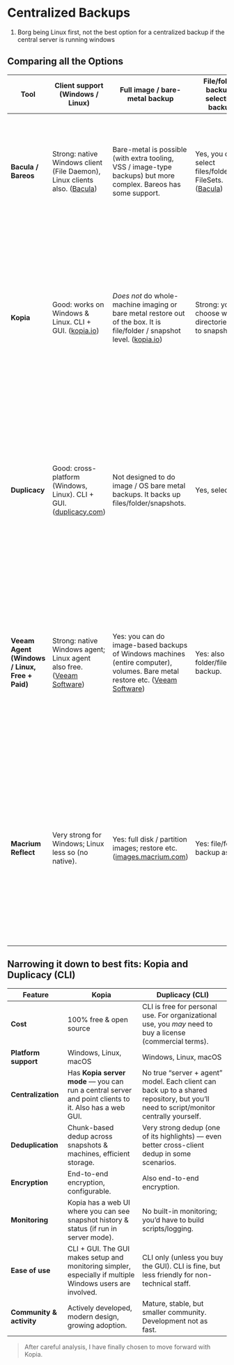 # Centralized Backups

1. Borg being Linux first, not the best option for a centralized backup if the central server is running windows

## Comparing all the Options

| Tool                                           | Client support (Windows / Linux)                                                                                                                                                                                | Full image / bare-metal backup                                                                                                                                                                                                                                         | File/folder backup / selective backup                                                                                                                                                         | Incremental / Differential / Forever-incremental support                                                                                                                                                                | Deduplication / storage efficiency                                                                      | Encryption / security features                                                                                                                                                                                                                                                                                | Central management / monitoring possible?                                                                                                                                                                                                        | Free vs Paid / licensing concerns                                                                                                                                                                                                                           | Pros / Cons in your use case                                                                                                                                                                                                           |
| ---------------------------------------------- | --------------------------------------------------------------------------------------------------------------------------------------------------------------------------------------------------------------- | ---------------------------------------------------------------------------------------------------------------------------------------------------------------------------------------------------------------------------------------------------------------------- | --------------------------------------------------------------------------------------------------------------------------------------------------------------------------------------------- | ----------------------------------------------------------------------------------------------------------------------------------------------------------------------------------------------------------------------- | ------------------------------------------------------------------------------------------------------- | ------------------------------------------------------------------------------------------------------------------------------------------------------------------------------------------------------------------------------------------------------------------------------------------------------------- | ------------------------------------------------------------------------------------------------------------------------------------------------------------------------------------------------------------------------------------------------ | ----------------------------------------------------------------------------------------------------------------------------------------------------------------------------------------------------------------------------------------------------------- | -------------------------------------------------------------------------------------------------------------------------------------------------------------------------------------------------------------------------------------- |
| **Bacula / Bareos**                            | Strong: native Windows client (File Daemon), Linux clients also. ([Bacula](https://www.bacula.org/15.0.x-manuals/en/main/Windows_Version_Bacula.html?utm_source=chatgpt.com "The Windows Version of Bacula"))   | Bare-metal is possible (with extra tooling, VSS / image-type backups) but more complex. Bareos has some support.                                                                                                                                                       | Yes, you can select files/folders via FileSets. ([Bacula](https://www.bacula.org/en/dev-manual/main/main/Windows_Version_Bacula.html?utm_source=chatgpt.com "The Windows Version of Bacula")) | Yes — incremental etc. Bacula supports scheduling of full/incremental etc.                                                                                                                                              | Moderate: deduplication is less built-in than some newer tools; more about efficient storage & pooling. | Security: uses authentication, can use encryption; but you will need to configure carefully. Windows VSS plugin helps for consistent backups. ([docs.baculasystems.com](https://docs.baculasystems.com/BEDedicatedBackupSolutions/Applications/OnPremise/vss/index.html?utm_source=chatgpt.com "VSS Plugin")) | Yes — centralized server, monitoring, catalog, etc. Very mature.                                                                                                                                                                                 | Mostly open‐source; enterprise / support / plugin features may cost. Need to invest in learning / setup.                                                                                                                                                    | **Pros:** Very mature, scalable, good for many clients. **Cons:** Steep learning curve; full image restore more involved; admin overhead.                                                                                              |
| **Kopia**                                      | Good: works on Windows & Linux. CLI + GUI. ([kopia.io](https://kopia.io/docs/installation/?utm_source=chatgpt.com "Download & Installation \| Kopia"))                                                          | _Does not_ do whole-machine imaging or bare metal restore out of the box. It is file/folder / snapshot level. ([kopia.io](https://kopia.io/docs/?utm_source=chatgpt.com "What is Kopia? \| Kopia"))                                                                    | Strong: you choose what directories/files to snapshot.                                                                                                                                        | Yes: supports incremental snapshotting, policies, etc. ([kopia.io](https://kopia.io/docs/features/?utm_source=chatgpt.com "Features \| Kopia"))                                                                         | Yes: dedup across snapshots. Compression.                                                               | Yes: encryption; secure transport; policies. ([kopia.io](https://kopia.io/docs/features/?utm_source=chatgpt.com "Features \| Kopia"))                                                                                                                                                                         | Some central features: repository server mode + API for multiple machines. Not as full-featured enterprise server UI as some older tools but improving. ([kopia.io](https://kopia.io/docs/features/?utm_source=chatgpt.com "Features \| Kopia")) | Open-source, free; all major functions available; few “enterprise” features may be limited.                                                                                                                                                                 | **Pros:** Lightweight, modern, secure, very good for file/folder backup; relatively easy to setup. **Cons:** No full image backup; if you need bare-metal / OS recovery of Windows + apps + boot, might need separate tool.            |
| **Duplicacy**                                  | Good: cross-platform (Windows, Linux). CLI + GUI. ([duplicacy.com](https://www.duplicacy.com/?utm_source=chatgpt.com "Duplicacy"))                                                                              | Not designed to do image / OS bare metal backups. It backs up files/folder/snapshots.                                                                                                                                                                                  | Yes, selective.                                                                                                                                                                               | Yes: has incremental backups, dedup chunking, etc. ([GitHub](https://github.com/georgyo/duplicacy-cli?utm_source=chatgpt.com "GitHub - georgyo/duplicacy-cli: A new generation cloud backup tool"))                     | Very good: dedup among clients, chunk-level, with storage efficiency.                                   | Encryption is supported. Secure transport / encryption at rest is possible.                                                                                                                                                                                                                                   | Some central monitoring via GUI jobs + dashboard; but less “agent-server” style compared to Bacula etc.                                                                                                                                          | Free for CLI & basic, GUI / commercial features require license for business / non-personal use. ([duplicacy.com](https://www.duplicacy.com/?utm_source=chatgpt.com "Duplicacy"))                                                                           | **Pros:** Efficient dedup; good for many small to medium clients; relatively simpler than Bacula. **Cons:** No image / OS backup; licensing cost may exist depending on scale / usage.                                                 |
| **Veeam Agent (Windows / Linux, Free + Paid)** | Strong: native Windows agent; Linux agent also free. ([Veeam Software](https://www.veeam.com/products/free/microsoft-windows.html?utm_source=chatgpt.com "Free Windows Backup Solution for PCs and Endpoints")) | Yes: you can do image-based backups of Windows machines (entire computer), volumes. Bare metal restore etc. ([Veeam Software](https://www.veeam.com/products/free/microsoft-windows.html?utm_source=chatgpt.com "Free Windows Backup Solution for PCs and Endpoints")) | Yes: also folder/file backup.                                                                                                                                                                 | Yes: supports incremental etc. ([Veeam Software](https://www.veeam.com/products/free/linux.html?utm_source=chatgpt.com "Free Backup for Linux workloads - Veeam Agent for Linux"))                                      | Good: though dedup / compression features are there; often Veeam storage formats are efficient.         | Very good: encryption, security; also support for volume snapshots, snapshot drivers, bootable media.                                                                                                                                                                                                         | With the full Veeam suite you get centralized control; with agents you might have some reporting. For a small number of machines, agent-based with network share target works.                                                                   | Free versions have limitations (e.g. limit on features, targets, number of workloads); paid version adds more. ([veeamapps.com](https://www.veeamapps.com/?utm_source=chatgpt.com "Veeam Backup & Replication Free Downloads \| Community Edition"))        | **Pros:** Good if you need image + file backups; strong reliability and restore options; well-known tool. **Cons:** Cost for full central management; depends what free tier gives; might be heavier-weight; licensing complexity.     |
| **Macrium Reflect**                            | Very strong for Windows; Linux less so (no native).                                                                                                                                                             | Yes: full disk / partition images; restore etc. ([images.macrium.com](https://images.macrium.com/products/business/standalone/workstation?utm_source=chatgpt.com "Macrium Software \| Reflect Workstation"))                                                           | Yes: file/folder backup as well.                                                                                                                                                              | Incremental/differential in paid versions. Free version is more limited. ([macrium-reflect.cc](https://www.macrium-reflect.cc/?utm_source=chatgpt.com "Macrium Reflect Download - Complete Backup & Imaging Solution")) | Good for image storage, but dedup across machines is not strong. More per-machine.                      | Encryption etc present in paid editions.                                                                                                                                                                                                                                                                      | Less “central server” style for many clients unless you buy business editions.                                                                                                                                                                   | Free version has limitations; to get everything (network backup, scheduling, incremental etc) may need paid. ([macrium-reflect.cc](https://www.macrium-reflect.cc/?utm_source=chatgpt.com "Macrium Reflect Download - Complete Backup & Imaging Solution")) | **Pros:** Very good imaging + restore features; tried and tested on Windows; good for small number of machines. **Cons:** Doesn’t do Linux clients well; free version limited; central management / scaling to many machines may cost. |

## Narrowing it down to best fits: Kopia and Duplicacy (CLI)

| Feature                  | **Kopia**                                                                                                 | **Duplicacy (CLI)**                                                                                                                   |
| ------------------------ | --------------------------------------------------------------------------------------------------------- | ------------------------------------------------------------------------------------------------------------------------------------- |
| **Cost**                 | 100% free & open source                                                                                   | CLI is free for personal use. For organizational use, you _may_ need to buy a license (commercial terms).                             |
| **Platform support**     | Windows, Linux, macOS                                                                                     | Windows, Linux, macOS                                                                                                                 |
| **Centralization**       | Has **Kopia server mode** — you can run a central server and point clients to it. Also has a web GUI.     | No true “server + agent” model. Each client can back up to a shared repository, but you’ll need to script/monitor centrally yourself. |
| **Deduplication**        | Chunk-based dedup across snapshots & machines, efficient storage.                                         | Very strong dedup (one of its highlights) — even better cross-client dedup in some scenarios.                                         |
| **Encryption**           | End-to-end encryption, configurable.                                                                      | Also end-to-end encryption.                                                                                                           |
| **Monitoring**           | Kopia has a web UI where you can see snapshot history & status (if run in server mode).                   | No built-in monitoring; you’d have to build scripts/logging.                                                                          |
| **Ease of use**          | CLI + GUI. The GUI makes setup and monitoring simpler, especially if multiple Windows users are involved. | CLI only (unless you buy the GUI). CLI is fine, but less friendly for non-technical staff.                                            |
| **Community & activity** | Actively developed, modern design, growing adoption.                                                      | Mature, stable, but smaller community. Development not as fast.                                                                       |

> After careful analysis, I have finally chosen to move forward with Kopia.